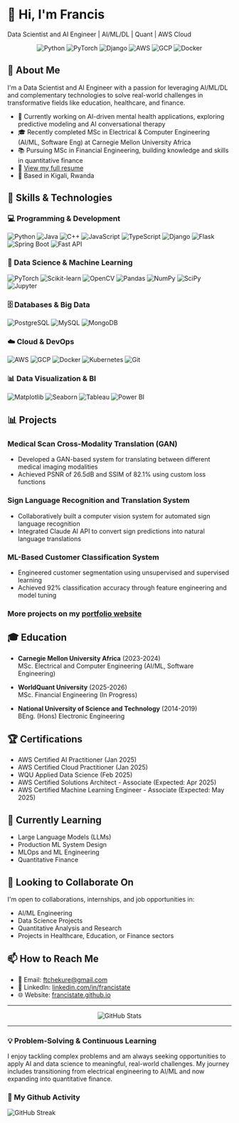 # 👋 Hi, I'm Francis

Data Scientist and AI Engineer | AI/ML/DL | Quant | AWS Cloud

<div align="center">
  <img src="https://img.shields.io/badge/Python-3776AB?style=for-the-badge&logo=python&logoColor=white" alt="Python"/>
  <img src="https://img.shields.io/badge/PyTorch-EE4C2C?style=for-the-badge&logo=pytorch&logoColor=white" alt="PyTorch"/>
  <img src="https://img.shields.io/badge/Django-092E20?style=for-the-badge&logo=django&logoColor=white" alt="Django"/>
  <img src="https://img.shields.io/badge/AWS-232F3E?style=for-the-badge&logo=amazon-aws&logoColor=white" alt="AWS"/>
  <img src="https://img.shields.io/badge/GCP-4285F4?style=for-the-badge&logo=google-cloud&logoColor=white" alt="GCP"/>
  <img src="https://img.shields.io/badge/Docker-2496ED?style=for-the-badge&logo=docker&logoColor=white" alt="Docker"/>
</div>

## 🚀 About Me

I'm a Data Scientist and AI Engineer with a passion for leveraging AI/ML/DL and complementary technologies to solve real-world challenges in transformative fields like education, healthcare, and finance.

- 🔭 Currently working on AI-driven mental health applications, exploring predictive modeling and AI conversational therapy
- 🎓 Recently completed MSc in Electrical & Computer Engineering (AI/ML, Software Eng) at Carnegie Mellon University Africa
- 📚 Pursuing MSc in Financial Engineering, building knowledge and skills in quantitative finance
- 📄 [View my full resume](https://francistate.github.io)
- 📍 Based in Kigali, Rwanda

## 🧠 Skills & Technologies

### 💻 Programming & Development
<p>
  <img src="https://img.shields.io/badge/Python-3776AB?style=flat-square&logo=python&logoColor=white" alt="Python"/>
  <img src="https://img.shields.io/badge/Java-ED8B00?style=flat-square&logo=java&logoColor=white" alt="Java"/>
  <img src="https://img.shields.io/badge/C++-00599C?style=flat-square&logo=cplusplus&logoColor=white" alt="C++"/>
  <img src="https://img.shields.io/badge/JavaScript-F7DF1E?style=flat-square&logo=javascript&logoColor=black" alt="JavaScript"/>
  <img src="https://img.shields.io/badge/TypeScript-3178C6?style=flat-square&logo=typescript&logoColor=white" alt="TypeScript"/>
  <img src="https://img.shields.io/badge/Django-092E20?style=flat-square&logo=django&logoColor=white" alt="Django"/>
  <img src="https://img.shields.io/badge/Flask-000000?style=flat-square&logo=flask&logoColor=white" alt="Flask"/>
  <img src="https://img.shields.io/badge/Spring_Boot-6DB33F?style=flat-square&logo=spring-boot&logoColor=white" alt="Spring Boot"/>
  <img src="https://img.shields.io/badge/FastAPI-009688?style=flat-square&logo=fastapi&logoColor=white" alt="Fast API"/>
</p>

### 🤖 Data Science & Machine Learning
<p>
  <img src="https://img.shields.io/badge/PyTorch-EE4C2C?style=flat-square&logo=pytorch&logoColor=white" alt="PyTorch"/>
  <img src="https://img.shields.io/badge/ScikitLearn-F7931E?style=flat-square&logo=scikit-learn&logoColor=white" alt="Scikit-learn"/>
  <img src="https://img.shields.io/badge/OpenCV-5C3EE8?style=flat-square&logo=opencv&logoColor=white" alt="OpenCV"/>
  <img src="https://img.shields.io/badge/Pandas-150458?style=flat-square&logo=pandas&logoColor=white" alt="Pandas"/>
  <img src="https://img.shields.io/badge/NumPy-013243?style=flat-square&logo=numpy&logoColor=white" alt="NumPy"/>
  <img src="https://img.shields.io/badge/SciPy-8CAAE6?style=flat-square&logo=scipy&logoColor=white" alt="SciPy"/>
  <img src="https://img.shields.io/badge/Jupyter-F37626?style=flat-square&logo=jupyter&logoColor=white" alt="Jupyter"/>
</p>

### 🗄️ Databases & Big Data
<p>
  <img src="https://img.shields.io/badge/PostgreSQL-4169E1?style=flat-square&logo=postgresql&logoColor=white" alt="PostgreSQL"/>
  <img src="https://img.shields.io/badge/MySQL-4479A1?style=flat-square&logo=mysql&logoColor=white" alt="MySQL"/>
  <img src="https://img.shields.io/badge/MongoDB-47A248?style=flat-square&logo=mongodb&logoColor=white" alt="MongoDB"/>
</p>

### ☁️ Cloud & DevOps
<p>
  <img src="https://img.shields.io/badge/AWS-232F3E?style=flat-square&logo=amazon-aws&logoColor=white" alt="AWS"/>
  <img src="https://img.shields.io/badge/GCP-4285F4?style=flat-square&logo=google-cloud&logoColor=white" alt="GCP"/>
  <img src="https://img.shields.io/badge/Docker-2496ED?style=flat-square&logo=docker&logoColor=white" alt="Docker"/>
  <img src="https://img.shields.io/badge/Kubernetes-326CE5?style=flat-square&logo=kubernetes&logoColor=white" alt="Kubernetes"/>
  <img src="https://img.shields.io/badge/Git-F05032?style=flat-square&logo=git&logoColor=white" alt="Git"/>
</p>

### 📊 Data Visualization & BI
<p>
  <img src="https://img.shields.io/badge/Matplotlib-11557c?style=flat-square" alt="Matplotlib"/>
  <img src="https://img.shields.io/badge/Seaborn-3776AB?style=flat-square" alt="Seaborn"/>
  <img src="https://img.shields.io/badge/Tableau-E97627?style=flat-square&logo=tableau&logoColor=white" alt="Tableau"/>
  <img src="https://img.shields.io/badge/Power_BI-F2C811?style=flat-square&logo=power-bi&logoColor=black" alt="Power BI"/>
</p>

## 📊 Projects

### Medical Scan Cross-Modality Translation (GAN)
- Developed a GAN-based system for translating between different medical imaging modalities
- Achieved PSNR of 26.5dB and SSIM of 82.1% using custom loss functions

### Sign Language Recognition and Translation System
- Collaboratively built a computer vision system for automated sign language recognition
- Integrated Claude AI API to convert sign predictions into natural language translations

### ML-Based Customer Classification System
- Engineered customer segmentation using unsupervised and supervised learning
- Achieved 92% classification accuracy through feature engineering and model tuning

### More projects on my [portfolio website](https://francistate.github.io)

## 🎓 Education

- **Carnegie Mellon University Africa** (2023-2024)  
  MSc. Electrical and Computer Engineering (AI/ML, Software Engineering)

- **WorldQuant University** (2025-2026)  
  MSc. Financial Engineering (In Progress)

- **National University of Science and Technology** (2014-2019)  
  BEng. (Hons) Electronic Engineering

## 🏆 Certifications

- AWS Certified AI Practitioner (Jan 2025)
- AWS Certified Cloud Practitioner (Jan 2025)
- WQU Applied Data Science (Feb 2025)
- AWS Certified Solutions Architect - Associate (Expected: Apr 2025)
- AWS Certified Machine Learning Engineer - Associate (Expected: May 2025)

## 🌱 Currently Learning

- Large Language Models (LLMs)
- Production ML System Design
- MLOps and ML Engineering
- Quantitative Finance

## 👥 Looking to Collaborate On

I'm open to collaborations, internships, and job opportunities in:
- AI/ML Engineering
- Data Science Projects
- Quantitative Analysis and Research
- Projects in Healthcare, Education, or Finance sectors

## 📫 How to Reach Me

- 📧 Email: [ftchekure@gmail.com](mailto:ftchekure@gmail.com)
- 🔗 LinkedIn: [linkedin.com/in/francistate](https://www.linkedin.com/in/francistate)
- 🌐 Website: [francistate.github.io](https://francistate.github.io)

---

<div align="center">
  <img src="https://github-readme-stats.vercel.app/api?username=francistate&show_icons=true&theme=radical" alt="GitHub Stats" />
</div>

---

### 💡 Problem-Solving & Continuous Learning

I enjoy tackling complex problems and am always seeking opportunities to apply AI and data science to meaningful, real-world challenges. My journey includes transitioning from electrical engineering to AI/ML and now expanding into quantitative finance.

### 🔄 My Github Activity
![GitHub Streak](https://github-readme-streak-stats.herokuapp.com/?user=francistate&theme=dark)
